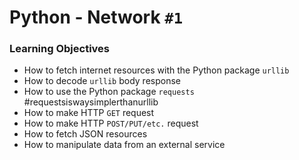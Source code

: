 # Python - Network `#1`
### Learning Objectives
- How to fetch internet resources with the Python package `urllib`
- How to decode `urllib` body response
- How to use the Python package `requests` #requestsiswaysimplerthanurllib
- How to make HTTP `GET` request
- How to make HTTP `POST/PUT/etc.` request
- How to fetch JSON resources
- How to manipulate data from an external service